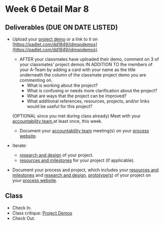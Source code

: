 # Week 6 Detail Mar 8

## Deliverables \(DUE ON DATE LISTED\)

* Upload your [project demo](../critiques-demos-presentations-and-exhibition/project_demo.md) or a link to it on [https://padlet.com/dd1849/idmspdemos](https://padlet.com/dd1849/idmspdemos).

  * AFTER your classmates have uploaded their demo, comment on 3 of your classmates' project demos IN ADDITION TO the members of your A-Team by adding a card with your name as the title underneath the column of the classmate project demo you are commenting on.
    * What is working about the project?
    * What is confusing or needs more clarification about the project?
    * What are ways that the project can be improved?
    * What additional references, resources, projects, and/or links would be useful for this project?

  \(OPTIONAL since you met during class already\) Meet with your [accountability team ](../assignments/accountability_partner.md)at least once, this week. 

  * Document your [accountability team](../assignments/accountability_partner.md) meeting\(s\) on your [process website](../pre-work/website.md).

* Iterate: 
  * [research and design](../project_plan/) of your project.
  * [resources and milestones](../project_plan/) for your project \(if applicable\).
* Document your process and project, which includes your [resources and milestones](../project_plan/) and [research and design](../project_plan/),  [prototype\(s\)](../project_plan/) of your project on your [process website](../pre-work/website.md).

## Class

* Check In.
* Class critique: [Project Demos](../critiques-demos-presentations-and-exhibition/project_demo.md)
* Check Out.

